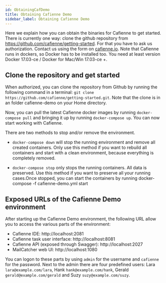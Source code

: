 ```yaml
---
id: ObtainingCafDemo
title: Obtaining Cafienne Demo
sidebar_label: Obtaining Cafienne Demo
---
```


Here we explain how you can obtain the binaries for Cafienne to get started. There is currently one way: clone the github repository from https://github.com/cafienne/getting-started. For that you have to ask us authorization. Contact us using the form on [cafienne.io](https://cafienne.io). Note that Cafienne runs in dockers, so Docker has to be installed too. You need at least version Docker 17.03-ce / Docker for Mac/Win 17.03-ce +.

## Clone the repository and get started
When authorized, you can clone the repository from Github by running the following command in a terminal: `git clone https://github.com/cafienne/getting-started.git`. Note that the clone is in an folder cafienne-demo on your Home directory. 

Now, you can pull the latest Cafienne docker images by running `docker-compose pull` and bringing it up by running  `docker-compose up`. You can now start working with Cafienne.

There are  two methods to stop and/or remove the environment.  

* `docker-compose down`   will stop the running environment and remove all created containers. Only use this method if you want to rebuild all containers and start with a clean environment, because everything is completely removed.

* `docker-compose stop`   only stops the running containers. All data is preserved. Use this method if you want to preserve all your running cases.Once stopped, you can start the containers by running docker-compose -f cafienne-demo.yml start 

## Exposed URLs of the Cafienne Demo environment
After starting up the Cafienne Demo environment, the following URL allow you to access the various parts of the environment:

* Cafienne IDE: http://localhost:2081
* Cafienne task user interface: http://localhost:8081
* Cafienne API (exposed through Swagger): http://localhost:2027
* MailCatcher web UI: http://localhost:1080

You can logon to these parts by using `admin` for the username and `cafienne` for the password. Next to the admin there are four predefined users: Lara `lara@example.com/lara`, Hank `hank@example.com/hank`, Gerald `gerald@example.com/gerald` and Suzy `suzy@example.com/suzy`.

